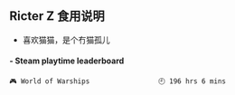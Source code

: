 ## Ricter Z 食用说明
- 喜欢猫猫，是个冇猫孤儿

<!-- steam-box start -->
#### - Steam playtime leaderboard
```text
🎮 World of Warships                 🕘 196 hrs 6 mins
```
<!-- Powered by https://github.com/YouEclipse/steam-box . -->
<!-- steam-box end -->
